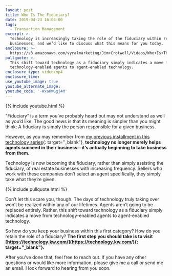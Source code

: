 ```yaml
---
layout: post
title: Who Is The Fiduciary?
date: 2019-04-23 16:03:00
tags:
  - Transaction Management
excerpt: >-
  Technology is increasingly taking the role of the fiduciary within real estate
  businesses, and we’d like to discuss what this means for you today.
enclosure: >-
  https://s3.amazonaws.com/vyralmarketing/Jim+Crotwell/Videos/Who+Is+The+Fiduciary+In+Your+Real+Estate+Business_.mp4
pullquote: >-
  This shift toward technology as a fiduciary simply indicates a move from
  technology-enabled agents to agent-enabled technology.
enclosure_type: video/mp4
enclosure_time:
use_youtube_image: true
youtube_alternate_image:
youtube_code: '-WxaKWGgj4M'
---
```


{% include youtube.html %}

"Fiduciary” is a term you’ve probably heard but may not understand as well as you’d like. The good news is that its meaning is simpler than you might think: A fiduciary is simply the person responsible for a given business.

However, as you may remember from [my previous installment in this technology series](https://kwcareerquest.com/how-technology-has-changed-real-estate-for-good.html){: target="_blank"}, **technology no longer merely helps agents succeed in their business—it’s actually beginning to take business from them.**

Technology is now becoming the fiduciary, rather than simply assisting the fiduciary, of real estate businesses with increasing frequency. Sellers who work with these companies don’t select an agent specifically, they simply take what they’re given.&nbsp;

{% include pullquote.html %}

Don’t let this scare you, though. The days of technology truly taking over won’t be realized within any of our lifetimes. Agents aren’t going to be replaced entirely. Rather, this shift toward technology as a fiduciary simply indicates a move from technology-enabled agents to agent-enabled technology.&nbsp;

So how do you keep your business within this first category? How do you retain the role of a fiduciary? **The first step you should take is to visit [https://technology.kw.com/](https://technology.kw.com/){: target="_blank"}.&nbsp;**

After you’ve done that, feel free to reach out. If you have any other questions or would like more information, please give me a call or send me an email. I look forward to hearing from you soon.